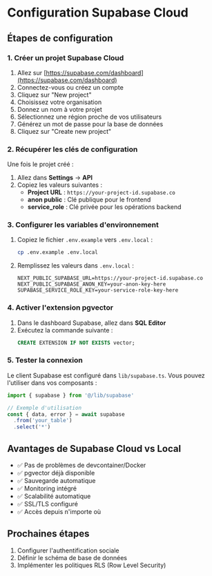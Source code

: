 # Configuration Supabase Cloud

## Étapes de configuration

### 1. Créer un projet Supabase Cloud

1. Allez sur [https://supabase.com/dashboard](https://supabase.com/dashboard)
2. Connectez-vous ou créez un compte
3. Cliquez sur "New project"
4. Choisissez votre organisation
5. Donnez un nom à votre projet
6. Sélectionnez une région proche de vos utilisateurs
7. Générez un mot de passe pour la base de données
8. Cliquez sur "Create new project"

### 2. Récupérer les clés de configuration

Une fois le projet créé :

1. Allez dans **Settings** → **API**
2. Copiez les valeurs suivantes :
   - **Project URL** : `https://your-project-id.supabase.co`
   - **anon public** : Clé publique pour le frontend
   - **service_role** : Clé privée pour les opérations backend

### 3. Configurer les variables d'environnement

1. Copiez le fichier `.env.example` vers `.env.local` :
   ```bash
   cp .env.example .env.local
   ```

2. Remplissez les valeurs dans `.env.local` :
   ```env
   NEXT_PUBLIC_SUPABASE_URL=https://your-project-id.supabase.co
   NEXT_PUBLIC_SUPABASE_ANON_KEY=your-anon-key-here
   SUPABASE_SERVICE_ROLE_KEY=your-service-role-key-here
   ```

### 4. Activer l'extension pgvector

1. Dans le dashboard Supabase, allez dans **SQL Editor**
2. Exécutez la commande suivante :
   ```sql
   CREATE EXTENSION IF NOT EXISTS vector;
   ```

### 5. Tester la connexion

Le client Supabase est configuré dans `lib/supabase.ts`. Vous pouvez l'utiliser dans vos composants :

```typescript
import { supabase } from '@/lib/supabase'

// Exemple d'utilisation
const { data, error } = await supabase
  .from('your_table')
  .select('*')
```

## Avantages de Supabase Cloud vs Local

- ✅ Pas de problèmes de devcontainer/Docker
- ✅ pgvector déjà disponible
- ✅ Sauvegarde automatique
- ✅ Monitoring intégré
- ✅ Scalabilité automatique
- ✅ SSL/TLS configuré
- ✅ Accès depuis n'importe où

## Prochaines étapes

1. Configurer l'authentification sociale
2. Définir le schéma de base de données
3. Implémenter les politiques RLS (Row Level Security) 